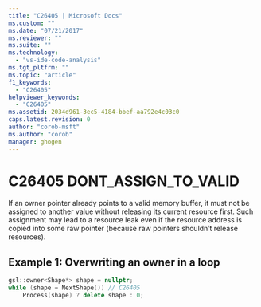 ```yaml
---
title: "C26405 | Microsoft Docs"
ms.custom: ""
ms.date: "07/21/2017"
ms.reviewer: ""
ms.suite: ""
ms.technology: 
  - "vs-ide-code-analysis"
ms.tgt_pltfrm: ""
ms.topic: "article"
f1_keywords: 
  - "C26405"
helpviewer_keywords: 
  - "C26405"
ms.assetid: 2034d961-3ec5-4184-bbef-aa792e4c03c0
caps.latest.revision: 0
author: "corob-msft"
ms.author: "corob"
manager: ghogen
---
```

# C26405  DONT_ASSIGN_TO_VALID
If an owner pointer already points to a valid memory buffer, it must not be assigned to another value without releasing its current resource first. Such assignment may lead to a resource leak even if the resource address is copied into some raw pointer (because raw pointers shouldn’t release resources).

## Example 1: Overwriting an owner in a loop
```cpp
gsl::owner<Shape*> shape = nullptr;
while (shape = NextShape()) // C26405
    Process(shape) ? delete shape : 0;
```
